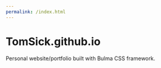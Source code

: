 ```yaml
---
permalink: /index.html
---
```


# TomSick.github.io
Personal website/portfolio built with Bulma CSS framework.
